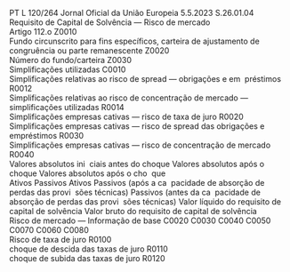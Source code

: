 PT  L 120/264 Jornal Oficial da União Europeia 5.5.2023
 S.26.01.04  
Requisito de Capital de Solvência — Risco de mercado  
Artigo 112.o Z0010  
Fundo circunscrito para fins específicos, carteira de ajustamento 
de congruência ou parte remanescente  Z0020  
Número do fundo/carteira  Z0030  
Simplificações utilizadas  C0010  
Simplificações relativas ao risco de  spread  — obrigações e em ­
préstimos  R0012  
Simplificações relativas ao risco de concentração de mercado — 
simplificações utilizadas  R0014  
Simplificações empresas cativas — risco de taxa de juro  R0020  
Simplificações empresas cativas — risco de  spread  das obrigações 
e empréstimos  R0030  
Simplificações empresas cativas — risco de concentração de 
mercado  R0040  
Valores absolutos ini ­
ciais antes do choque  Valores absolutos após o choque  Valores absolutos após o cho ­
que  
Ativos  Passivos  Ativos  Passivos (após a ca ­
pacidade de absorção 
de perdas das provi ­
sões técnicas)  Passivos (antes da ca ­
pacidade de absorção 
de perdas das provi ­
sões técnicas)  Valor líquido 
do requisito 
de capital de 
solvência  Valor bruto 
do requisito 
de capital de 
solvência  
Risco de mercado — Informação de base  C0020  C0030  C0040  C0050  C0070  C0060  C0080  
Risco de taxa de juro  R0100  
choque de descida das taxas de juro  R0110  
choque de subida das taxas de juro  R0120